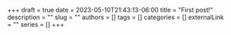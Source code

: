 +++ 
draft = true
date = 2023-05-10T21:43:13-06:00
title = "First post!"
description = ""
slug = ""
authors = []
tags = []
categories = []
externalLink = ""
series = []
+++
